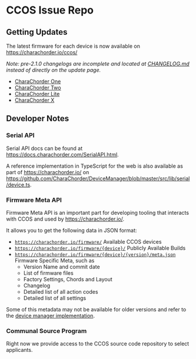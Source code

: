 # CCOS Issue Repo

## Getting Updates

The latest firmware for each device is now available on https://charachorder.io/ccos/

_Note: pre-2.1.0 changelogs are incomplete and located at [CHANGELOG.md](./CHANGELOG.md) instead of directly on the update page._

- [CharaChorder One](https://docs.charachorder.com/CharaChorder%20One.html#updating-the-firmware)
- [CharaChorder Two](https://docs.charachorder.com/CharaChorder%20One.html#updating-the-firmware)
- [CharaChorder Lite](https://docs.charachorder.com/CharaChorder_Lite.html#updating-the-firmware)
- [CharaChorder X](https://docs.charachorder.com/CharaChorder%20X.html#updating-the-firmware)

## Developer Notes

### Serial API

Serial API docs can be found at https://docs.charachorder.com/SerialAPI.html.

A reference implementation in TypeScript for the web is also available as part of https://charachorder.io/ on
https://github.com/CharaChorder/DeviceManager/blob/master/src/lib/serial/device.ts.

### Firmware Meta API

Firmware Meta API is an important part for developing tooling that interacts with CCOS and used by https://charachorder.io/.

It allows you to get the following data in JSON format:

- [`https://charachorder.io/firmware/`](https://charachorder.io/firmware/) Available CCOS devices
- [`https://charachorder.io/firmware/{device}/`](https://charachorder.io/firmware/m4g_s3/) Publicly Available Builds
- [`https://charachorder.io/firmware/{device}/{version}/meta.json`](https://charachorder.io/firmware/m4g_s3/2.1.0/meta.json) Firmware Specific Meta, such as
  - Version Name and commit date
  - List of firmware files
  - Factory Settings, Chords and Layout
  - Changelog
  - Detailed list of all action codes
  - Detailed list of all settings

Some of this metadata may not be available for older versions and refer to the [device manager implementation](https://github.com/CharaChorder/DeviceManager/tree/master/src/lib/meta).

### Communal Source Program

Right now we provide access to the CCOS source code repository to select applicants.

